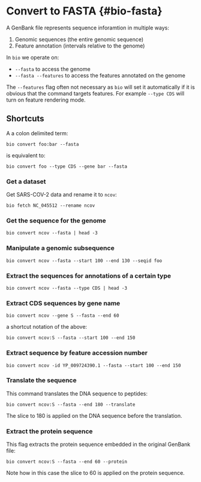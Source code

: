# Convert to FASTA {#bio-fasta}

A GenBank file represents sequence inforamtion in multiple ways:

1. Genomic sequences (the entire genomic sequence)
1. Feature annotation (intervals relative to the genome)

In `bio` we operate on:

* `--fasta` to access the genome
* `--fasta --features` to access the features annotated on the genome

The `--features` flag often  not necessary as   `bio` will set it automatically if it is obvious that the command targets features. For example `--type CDS` will turn on feature rendering mode.

## Shortcuts

A a colon delimited term:

    bio convert foo:bar --fasta

is equivalent to: 

    bio convert foo --type CDS --gene bar --fasta
    
### Get a dataset

Get SARS-COV-2 data and rename it to `ncov`:

```{bash, comment=NA}
bio fetch NC_045512 --rename ncov
```

### Get the sequence for the genome

```{bash, comment=NA}
bio convert ncov --fasta | head -3
```

### Manipulate a genomic subsequence

```{bash, comment=NA}
bio convert ncov --fasta --start 100 --end 130 --seqid foo 
```


### Extract the sequences for annotations of a certain type

```{bash, comment=NA}
bio convert ncov --fasta --type CDS | head -3
```

### Extract CDS sequences by gene name

```{bash, comment=NA}
bio convert ncov --gene S --fasta --end 60 
```

a shortcut notation of the above:

```{bash, comment=NA}
bio convert ncov:S --fasta --start 100 --end 150 
```

### Extract sequence by feature accession number

```{bash, comment=NA}
bio convert ncov -id YP_009724390.1 --fasta --start 100 --end 150 
```

### Translate the sequence

This command translates the DNA sequence to peptides:

```{bash, comment=NA}
bio convert ncov:S --fasta --end 180 --translate
```

The slice to 180 is applied on the DNA sequence before the translation.

### Extract the protein sequence

This flag extracts the protein sequence embedded in the original GenBank file:

```{bash, comment=NA}
bio convert ncov:S --fasta --end 60 --protein
```

Note how in this case the slice to 60 is applied on the protein sequence.